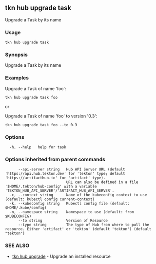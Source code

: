 ## tkn hub upgrade task

Upgrade a Task by its name

### Usage

```
tkn hub upgrade task
```

### Synopsis

Upgrade a Task by its name

### Examples


Upgrade a Task of name 'foo':

    tkn hub upgrade task foo

or

Upgrade a Task of name 'foo' to version '0.3':

    tkn hub upgrade task foo --to 0.3


### Options

```
  -h, --help   help for task
```

### Options inherited from parent commands

```
      --api-server string   Hub API Server URL (default 'https://api.hub.tekton.dev' for 'tekton' type; default 'https://artifacthub.io' for 'artifact' type).
                            URL can also be defined in a file '$HOME/.tekton/hub-config' with a variable 'TEKTON_HUB_API_SERVER'/'ARTIFACT_HUB_API_SERVER'.
  -c, --context string      Name of the kubeconfig context to use (default: kubectl config current-context)
  -k, --kubeconfig string   Kubectl config file (default: $HOME/.kube/config)
  -n, --namespace string    Namespace to use (default: from $KUBECONFIG)
      --to string           Version of Resource
      --type string         The type of Hub from where to pull the resource. Either 'artifact' or 'tekton' (default 'tekton') (default "tekton")
```

### SEE ALSO

* [tkn hub upgrade](tkn_hub_upgrade.md)	 - Upgrade an installed resource

